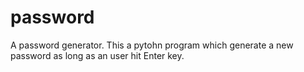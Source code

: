# password
A password generator. This a pytohn program which generate a new password as long as an user hit Enter key.
